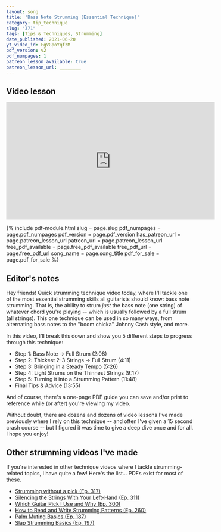 ```yaml
---
layout: song
title: 'Bass Note Strumming (Essential Technique)'
category: tip_technique
slug: "371"
tags: [Tips & Techniques, Strumming]
date_published: 2021-06-20
yt_video_id: FgVGpoYqfzM
pdf_version: v2
pdf_numpages: 1
patreon_lesson_available: true
patreon_lesson_url: ________
---
```





## Video lesson

<iframe width="560" height="315" src="https://www.youtube.com/embed/{{page.yt_video_id}}" frameborder="0" allow="accelerometer; autoplay; encrypted-media; gyroscope; picture-in-picture" allowfullscreen></iframe>

{% include pdf-module.html slug = page.slug pdf_numpages = page.pdf_numpages pdf_version = page.pdf_version has_patreon_url = page.patreon_lesson_url patreon_url = page.patreon_lesson_url free_pdf_available = page.free_pdf_available free_pdf_url = page.free_pdf_url song_name = page.song_title pdf_for_sale = page.pdf_for_sale %}

## Editor's notes

Hey friends! Quick strumming technique video today, where I'll tackle one of the most essential strumming skills all guitarists should know: bass note strumming. That is, the ability to strum *just* the bass note (one string) of whatever chord you're playing -- which is usually followed by a full strum (all strings). This one technique can be used in so many ways, from alternating bass notes to the "boom chicka" Johnny Cash style, and more.

In this video, I'll break this down and show you 5 different steps to progress through this technique:

- Step 1: Bass Note → Full Strum (2:08)
- Step 2: Thickest 2-3 Strings → Full Strum (4:11)
- Step 3: Bringing in a Steady Tempo (5:26)
- Step 4: Light Strums on the Thinnest Strings (9:17)
- Step 5: Turning it into a Strumming Pattern (11:48)
- Final Tips & Advice (13:55)

And of course, there's a one-page PDF guide you can save and/or print to reference while (or after) you're viewing my video.

Without doubt, there are dozens and dozens of video lessons I've made previously where I rely on this technique -- and often I've given a 15 second crash course -- but I figured it was time to give a deep dive once and for all. I hope you enjoy!

## Other strumming videos I've made

If you're interested in other technique videos where I tackle strumming-related topics, I have quite a few! Here's the list... PDFs exist for most of these.

- [Strumming without a pick (Ep. 317)](https://playsongnotes.com/lessons/317/)
- [Silencing the Strings With Your Left-Hand (Ep. 311)](https://playsongnotes.com/lessons/311/)
- [Which Guitar Pick I Use and Why (Ep. 300)](https://playsongnotes.com/lessons/300/)
- [How to Read and Write Strumming Patterns (Ep. 260)](https://playsongnotes.com/lessons/260/)
- [Palm Muting Basics (Ep. 187)](https://playsongnotes.com/lessons/187/)
- [Slap Strumming Basics (Ep. 197)](https://playsongnotes.com/lessons/197/)
